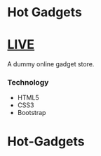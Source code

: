 # Hot Gadgets

# [LIVE](https://manik-roy.github.io/hot-gadget/)

A dummy online gadget store.

### Technology
- HTML5
- CSS3
- Bootstrap
# Hot-Gadgets
